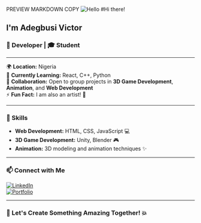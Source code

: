PREVIEW
MARKDOWN
COPY
 ![Hello](https://user-images.githubusercontent.com/18350557/176309783-0785949b-9127-417c-8b55-ab5a4333674e.gif)  #Hi there! 

## I'm Adegbusi Victor
### 🎨 Developer | 🎓 Student

---

🌍 **Location:** Nigeria  
🧠 **Currently Learning:** React, C++, Python  
🤝 **Collaboration:** Open to group projects in **3D Game Development**, **Animation**, and **Web Development**  
⚡ **Fun Fact:** I am also an artist! 🎨

---

### 🌟 Skills
- **Web Development:** HTML, CSS, JavaScript 💻
- **3D Game Development:** Unity, Blender 🎮
- **Animation:** 3D modeling and animation techniques ✨

---

### 📫 Connect with Me
[![LinkedIn](https://img.shields.io/badge/LinkedIn-0077B5?style=for-the-badge&logo=linkedin&logoColor=white)](https://www.linkedin.com/in/victor-adegbusi-2a9978307?lipi=urn%3Ali%3Apage%3Ad_flagship3_profile_view_base_contact_details%3BJnLCEmbqRUCpNUa%2FLxq1IQ%3D%3D)  
[![Portfolio](https://img.shields.io/badge/Portfolio-FF5722?style=for-the-badge&logo=google-chrome&logoColor=white)](https://threedportfolio-bhah.onrender.com/) 

---

### 🚀 Let's Create Something Amazing Together! 💥

<!---
Victorsano/Victorsano is a ✨ special ✨ repository because its `README.md` (this file) appears on your GitHub profile.
You can click the Preview link to take a look at your changes.
--->
